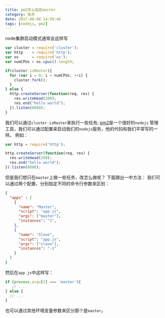 ```yaml
---
title: pm2怎么指定master
category: 技术
date: 2017-08-08 14:59:46
tags: [nodejs, pm2]
---
```


node集群启动模式通常会这样写

```js
var cluster = require('cluster');  
var http    = require('http');  
var os      = require('os');
var numCPUs = os.cpus().length;

if(cluster.isMaster){
  for (var i = 0; i < numCPUs; ++i) {
    cluster.fork();
  }
} else {
  http.createServer(function(req, res) {
    res.writeHead(200);
    res.end("hello world");
  }).listen(8080);
}
```

我们可以通过`cluster.isMaster`来执行一些任务;
[pm2](http://pm2.keymetrics.io/)是一个很好的`nodejs` 管理工具，我们可以通过配置来启动我们的`nodejs`服务，他的代码和我们平常写的一样。
例如：
```js
var http = require('http');

http.createServer(function(req, res) {  
  res.writeHead(200);
  res.end("hello world");
}).listen(8080);
```

但是我们想只在`master`上做一些任务，改怎么做呢？
下面跟出一中方法：
我们可以通过两个配置，分别指定不同的命令行参数来区别：

```json
{
  "apps" : [
    {
      "name": "Master",
      "script": "app.js",
      "args": ["master"],
      "instances": "1",
    },
    {
      "name": "Slave",
      "script": "app.js",
      "args": ["slave"],
      "instances": "-1"
    }
  ]
}
```

然后在`app.js`中这样写：

```js
if (process.argv[2] === 'master'){
   // ...
} else {
  // ...
}
```

也可以通过其他环境变量参数来区分那个是`master`。
